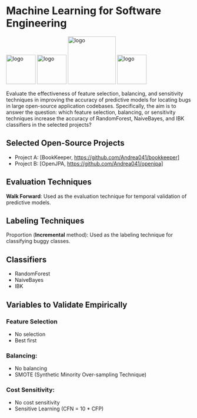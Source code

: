 # Machine Learning for Software Engineering

<p align="left">
  <img src="https://pbs.twimg.com/profile_images/545716709311520769/piLLa1iC_400x400.png" alt="logo" style="width: 80px;"/>
  <img src="https://upload.wikimedia.org/wikipedia/commons/6/67/OpenJPA_Logo.png" alt="logo" style="width: 80px;"/>
  <img src="https://upload.wikimedia.org/wikipedia/commons/8/82/Jira_%28Software%29_logo.svg" alt="logo" style="width: 130px;"/>
  <img src="https://upload.wikimedia.org/wikipedia/commons/e/e0/Git-logo.svg" alt="logo" style="width: 80px;"/>
</p>

Evaluate the effectiveness of feature selection, balancing, and sensitivity techniques in improving the accuracy of predictive models for locating bugs in large open-source application codebases. Specifically, the aim is to answer the question: which feature selection, balancing, or sensitivity techniques increase the accuracy of RandomForest, NaiveBayes, and IBK classifiers in the selected projects?

## Selected Open-Source Projects

- Project A: [BookKeeper, https://github.com/Andrea041/bookkeeper]
- Project B: [OpenJPA, https://github.com/Andrea041/openjpa]

## Evaluation Techniques
**Walk Forward**: Used as the evaluation technique for temporal validation of predictive models.

## Labeling Techniques
Proportion (**Incremental** method): Used as the labeling technique for classifying buggy classes.

## Classifiers
- RandomForest
- NaiveBayes
- IBK

## Variables to Validate Empirically
### Feature Selection
- No selection
- Best first

### Balancing:
- No balancing
- SMOTE (Synthetic Minority Over-sampling Technique)

### Cost Sensitivity:
- No cost sensitivity
- Sensitive Learning (CFN = 10 * CFP)
